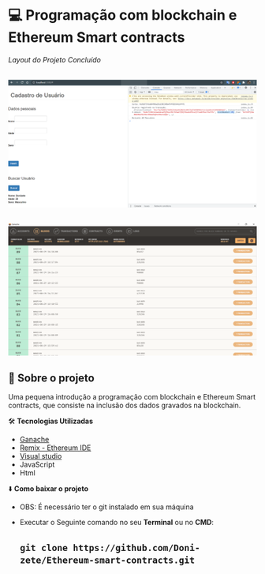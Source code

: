 
 # :computer:  Programação com blockchain e Ethereum Smart contracts
######  Layout do Projeto Concluído


![Buscar usuario](https://github.com/Doni-zete/Ethereum-smart-contracts/blob/main/img/Captura1.PNG)
##
![Ganache bloco atual](https://github.com/Doni-zete/Ethereum-smart-contracts/blob/main/img/Captura2.PNG)



## :rocket: Sobre o projeto

Uma pequena introdução a programação com blockchain e Ethereum Smart contracts, que consiste na inclusão dos dados gravados na blockchain.

:hammer_and_wrench: **Tecnologias Utilizadas**
* [Ganache](https://www.trufflesuite.com/ganache)
* [Remix - Ethereum IDE](http://remix.ethereum.org/#optimize=false&evmVersion=null&version=soljson-v0.5.17+commit.d19bba13.jsruns&runs=200)
* [Visual studio](https://code.visualstudio.com/)
* JavaScript
* Html


:arrow_down: **Como baixar o projeto**

* OBS: É necessário ter o git instalado em sua máquina
* Executar o Seguinte comando no seu **Terminal**  ou no **CMD**:

  ## `git clone https://github.com/Doni-zete/Ethereum-smart-contracts.git`
        
        
        


